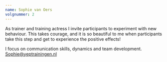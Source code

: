 ```yaml
---
name: Sophie van Oers
volgnummer: 2
---
```


As trainer and training actress I invite participants to experiment with new behaviour. This takes courage, and it is so beautiful to me when participants take this step and get to experience the positive effects! 

I focus on communication skills, dynamics and team development. Sophie@yeptrainingen.nl
